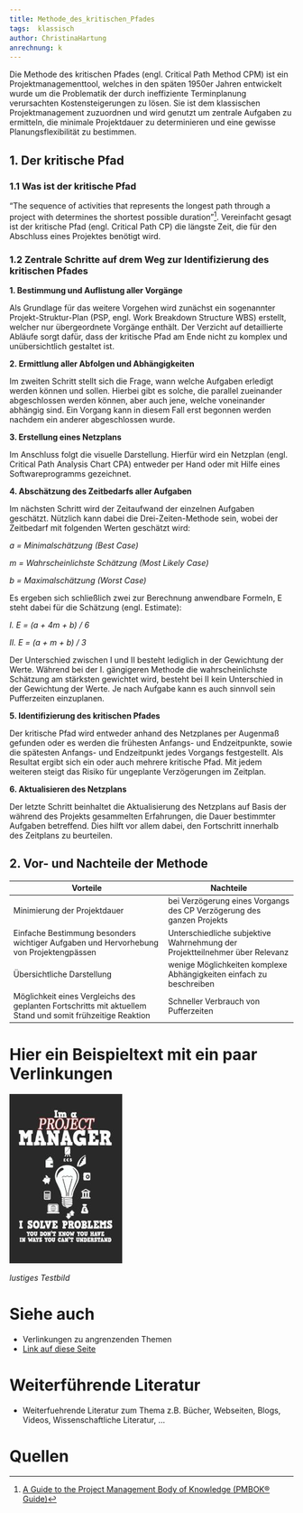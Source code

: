 ```yaml
---
title: Methode_des_kritischen_Pfades
tags:  klassisch
author: ChristinaHartung
anrechnung: k 
---
```


Die Methode des kritischen Pfades (engl. Critical Path Method CPM) ist ein Projektmanagementtool, welches in den späten 1950er Jahren entwickelt wurde um die Problematik der durch ineffiziente Terminplanung verursachten Kostensteigerungen zu lösen. Sie ist dem klassischen Projektmanagement zuzuordnen und wird genutzt um zentrale Aufgaben zu ermitteln, die minimale Projektdauer zu determinieren und eine gewisse Planungsflexibilität zu bestimmen.


## 1. Der kritische Pfad
### 1.1 Was ist der kritische Pfad

“The sequence of activities that represents the longest path through a project with determines the shortest possible duration”[^2]. Vereinfacht gesagt ist der kritische Pfad (engl. Critical Path CP) die längste Zeit, die für den Abschluss eines Projektes benötigt wird.


### 1.2 Zentrale Schritte auf drem Weg zur Identifizierung des kritischen Pfades 

**1.	Bestimmung und Auflistung aller Vorgänge**

Als Grundlage für das weitere Vorgehen wird zunächst ein sogenannter Projekt-Struktur-Plan (PSP, engl. Work Breakdown Structure WBS) erstellt, welcher nur übergeordnete         Vorgänge enthält. Der Verzicht auf detaillierte Abläufe sorgt dafür, dass der kritische Pfad am Ende nicht zu komplex und unübersichtlich gestaltet ist.

**2.	Ermittlung aller Abfolgen und Abhängigkeiten**

Im zweiten Schritt stellt sich die Frage, wann welche Aufgaben erledigt werden können und sollen. Hierbei gibt es solche, die parallel zueinander abgeschlossen werden           können, aber auch jene, welche voneinander abhängig sind. Ein Vorgang kann in diesem Fall erst begonnen werden nachdem ein anderer abgeschlossen wurde. 

**3.	Erstellung eines Netzplans**

Im Anschluss folgt die visuelle Darstellung. Hierfür wird ein Netzplan (engl. Critical Path Analysis Chart CPA) entweder per Hand oder mit Hilfe eines Softwareprogramms         gezeichnet.

**4.	Abschätzung des Zeitbedarfs aller Aufgaben**

Im nächsten Schritt wird der Zeitaufwand der einzelnen Aufgaben geschätzt. Nützlich kann dabei die Drei-Zeiten-Methode sein, wobei der Zeitbedarf mit         folgenden Werten geschätzt wird:


   *a = Minimalschätzung (Best Case)*
    
   *m = Wahrscheinlichste Schätzung (Most Likely Case)*
    
   *b = Maximalschätzung (Worst Case)*
    
Es ergeben sich schließlich zwei zur Berechnung anwendbare Formeln, E steht dabei für die Schätzung (engl. Estimate):

*I.    E = (a + 4m + b) / 6*

*II.   E = (a + m + b) / 3*
 
 Der Unterschied zwischen I und II besteht lediglich in der Gewichtung der Werte. Während bei der I. gängigeren Methode die wahrscheinlichste Schätzung am stärksten gewichtet     wird, besteht bei II kein Unterschied in der Gewichtung der Werte. 
 Je nach Aufgabe kann es auch sinnvoll sein Pufferzeiten einzuplanen.
   
**5.	Identifizierung des kritischen Pfades**

Der kritische Pfad wird entweder anhand des Netzplanes per Augenmaß gefunden oder es werden die frühesten Anfangs- und Endzeitpunkte, sowie die spätesten Anfangs- und           Endzeitpunkt jedes Vorgangs festgestellt. Als Resultat ergibt sich ein oder auch mehrere kritische Pfad. Mit jedem weiteren steigt das Risiko für ungeplante             Verzögerungen im Zeitplan.
    
**6.	Aktualisieren des Netzplans**
    
 Der letzte Schritt beinhaltet die Aktualisierung des Netzplans auf Basis der während des Projekts gesammelten Erfahrungen, die Dauer bestimmter Aufgaben betreffend. Dies        hilft vor allem dabei, den Fortschritt innerhalb des Zeitplans zu beurteilen. 


## 2. Vor- und Nachteile der Methode

| Vorteile      | Nachteile     |
| ------------- | ------------- |
|Minimierung der Projektdauer| bei Verzögerung eines Vorgangs des CP Verzögerung des ganzen Projekts|
|Einfache Bestimmung besonders wichtiger Aufgaben und Hervorhebung von Projektengpässen|Unterschiedliche subjektive Wahrnehmung der Projektteilnehmer über Relevanz|
|Übersichtliche Darstellung|wenige Möglichkeiten komplexe Abhängigkeiten einfach zu beschreiben|
|Möglichkeit eines Vergleichs des geplanten Fortschritts mit aktuellem Stand und somit frühzeitige Reaktion|Schneller Verbrauch von Pufferzeiten|
# Hier ein Beispieltext mit ein paar Verlinkungen

![Beispielabbildung](Methode_des_kritischen_Pfades/test-file.jpg)

*lustiges Testbild*


# Siehe auch

* Verlinkungen zu angrenzenden Themen
* [Link auf diese Seite](Methode_des_kritischen_Pfades.md)

# Weiterführende Literatur

* Weiterfuehrende Literatur zum Thema z.B. Bücher, Webseiten, Blogs, Videos, Wissenschaftliche Literatur, ...

# Quellen

[^1]: Quellen die ihr im Text verwendet habt z.B. Bücher, Webseiten, Blogs, Videos, Wissenschaftliche Literatur, ... (eine Quelle in eine Zeile, keine Zeilenumbrüche machen)
[^2]: [A Guide to the Project Management Body of Knowledge (PMBOK® Guide)](https://www.pmi.org/pmbok-guide-standards/foundational/PMBOK)
[^3]: [Basic Formatting Syntax for GitHub flavored Markdown](https://docs.github.com/en/github/writing-on-github/getting-started-with-writing-and-formatting-on-github/basic-writing-and-formatting-syntax)
[^4]: [Advanced Formatting Syntax for GitHub flavored Markdown](https://docs.github.com/en/github/writing-on-github/working-with-advanced-formatting/organizing-information-with-tables)
Kurzbeschreibung zu Methode_des_kritischen_Pfades um ein erstes Verständnis dafür zu schaffen um was es hier geht.


